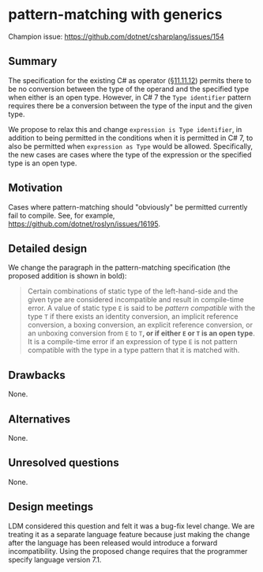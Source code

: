 # pattern-matching with generics

Champion issue: <https://github.com/dotnet/csharplang/issues/154>

## Summary
[summary]: #summary

The specification for the existing C# as operator ([§11.11.12](https://github.com/dotnet/csharpstandard/blob/draft-v6/standard/expressions.md#111112-the-as-operator)) permits there to be no conversion between the type of the operand and the specified type when either is an open type. However, in C# 7 the `Type identifier` pattern requires there be a conversion between the type of the input and the given type.

We propose to relax this and change `expression is Type identifier`, in addition to being permitted in the conditions when it is permitted in C# 7, to also be permitted when `expression as Type` would be allowed. Specifically, the new cases are cases where the type of the expression or the specified type is an open type. 

## Motivation
[motivation]: #motivation

Cases where pattern-matching should "obviously" be permitted currently fail to compile. See, for example, https://github.com/dotnet/roslyn/issues/16195.

## Detailed design
[design]: #detailed-design

We change the paragraph in the pattern-matching specification (the proposed addition is shown in bold):

> Certain combinations of static type of the left-hand-side and the given type are considered incompatible and result in compile-time error. A value of static type `E` is said to be *pattern compatible* with the type `T` if there exists an identity conversion, an implicit reference conversion, a boxing conversion, an explicit reference conversion, or an unboxing conversion from `E` to `T`**, or if either `E` or `T` is an open type**. It is a compile-time error if an expression of type `E` is not pattern compatible with the type in a type pattern that it is matched with.

## Drawbacks
[drawbacks]: #drawbacks

None.

## Alternatives
[alternatives]: #alternatives

None.

## Unresolved questions
[unresolved]: #unresolved-questions

None.

## Design meetings

LDM considered this question and felt it was a bug-fix level change. We are treating it as a separate language feature because just making the change after the language has been released would introduce a forward incompatibility. Using the proposed change requires that the programmer specify language version 7.1.
